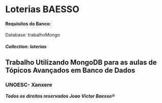 <h1>Loterias BAESSO</h1>

<h4>Requisitos do Banco:</h4
<h5>Database: trabalhoMongo</h5>
<h5>Collection: loterias</h5>

<h2>Trabalho Utilizando MongoDB para as aulas de Tópicos Avançados em Banco de Dados</h2>
<h3>UNOESC- Xanxere</h3>

***Todos os direitos reservados Joao Victor Baesso®***

